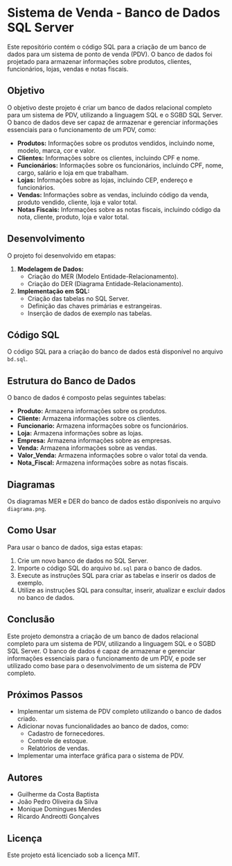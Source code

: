 # Sistema de Venda - Banco de Dados SQL Server

Este repositório contém o código SQL para a criação de um banco de dados para um sistema de ponto de venda (PDV). O banco de dados foi projetado para armazenar informações sobre produtos, clientes, funcionários, lojas, vendas e notas fiscais.

## Objetivo

O objetivo deste projeto é criar um banco de dados relacional completo para um sistema de PDV, utilizando a linguagem SQL e o SGBD SQL Server. O banco de dados deve ser capaz de armazenar e gerenciar informações essenciais para o funcionamento de um PDV, como:

* **Produtos:** Informações sobre os produtos vendidos, incluindo nome, modelo, marca, cor e valor.
* **Clientes:** Informações sobre os clientes, incluindo CPF e nome.
* **Funcionários:** Informações sobre os funcionários, incluindo CPF, nome, cargo, salário e loja em que trabalham.
* **Lojas:** Informações sobre as lojas, incluindo CEP, endereço e funcionários.
* **Vendas:** Informações sobre as vendas, incluindo código da venda, produto vendido, cliente, loja e valor total.
* **Notas Fiscais:** Informações sobre as notas fiscais, incluindo código da nota, cliente, produto, loja e valor total.

## Desenvolvimento

O projeto foi desenvolvido em etapas:

1. **Modelagem de Dados:**
    * Criação do MER (Modelo Entidade-Relacionamento).
    * Criação do DER (Diagrama Entidade-Relacionamento).
2. **Implementação em SQL:**
    * Criação das tabelas no SQL Server.
    * Definição das chaves primárias e estrangeiras.
    * Inserção de dados de exemplo nas tabelas.

## Código SQL

O código SQL para a criação do banco de dados está disponível no arquivo `bd.sql`.

## Estrutura do Banco de Dados

O banco de dados é composto pelas seguintes tabelas:

* **Produto:** Armazena informações sobre os produtos.
* **Cliente:** Armazena informações sobre os clientes.
* **Funcionario:** Armazena informações sobre os funcionários.
* **Loja:** Armazena informações sobre as lojas.
* **Empresa:** Armazena informações sobre as empresas.
* **Venda:** Armazena informações sobre as vendas.
* **Valor_Venda:** Armazena informações sobre o valor total da venda.
* **Nota_Fiscal:** Armazena informações sobre as notas fiscais.

## Diagramas

Os diagramas MER e DER do banco de dados estão disponíveis no arquivo `diagrama.png`.

## Como Usar

Para usar o banco de dados, siga estas etapas:

1. Crie um novo banco de dados no SQL Server.
2. Importe o código SQL do arquivo `bd.sql` para o banco de dados.
3. Execute as instruções SQL para criar as tabelas e inserir os dados de exemplo.
4. Utilize as instruções SQL para consultar, inserir, atualizar e excluir dados no banco de dados.

## Conclusão

Este projeto demonstra a criação de um banco de dados relacional completo para um sistema de PDV, utilizando a linguagem SQL e o SGBD SQL Server. O banco de dados é capaz de armazenar e gerenciar informações essenciais para o funcionamento de um PDV, e pode ser utilizado como base para o desenvolvimento de um sistema de PDV completo.

## Próximos Passos

* Implementar um sistema de PDV completo utilizando o banco de dados criado.
* Adicionar novas funcionalidades ao banco de dados, como:
    * Cadastro de fornecedores.
    * Controle de estoque.
    * Relatórios de vendas.
* Implementar uma interface gráfica para o sistema de PDV.

## Autores

* Guilherme da Costa Baptista
* João Pedro Oliveira da Silva
* Monique Domingues Mendes
* Ricardo Andreotti Gonçalves

## Licença

Este projeto está licenciado sob a licença MIT.
